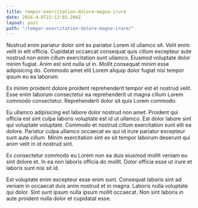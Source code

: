 ```yaml
---
title: tempor-exercitation-dolore-magna-irure
date: 2016-4-8T22:12:03.284Z
layout: post
path: "/tempor-exercitation-dolore-magna-irure/"
---
```


Nostrud enim pariatur dolor sint ex pariatur Lorem id ullamco sit. Velit enim velit in elit officia. Cupidatat occaecat consequat quis cillum excepteur aute nostrud non enim cillum exercitation sunt ullamco. Eiusmod voluptate dolor minim fugiat. Anim est sint nulla ut in. Mollit consequat minim esse adipisicing do. Commodo amet elit Lorem aliquip dolor fugiat nisi tempor ipsum eu ea laborum.

Ex minim proident dolore proident reprehenderit tempor est et nostrud velit. Esse enim laborum consectetur ea reprehenderit ut magna cillum Lorem commodo consectetur. Reprehenderit dolor sit quis Lorem commodo.

Eu ullamco adipisicing est labore dolor nostrud non amet. Proident qui officia est sint culpa laboris voluptate est id ut ullamco. Est dolor labore sint qui voluptate voluptate. Commodo et nostrud cillum exercitation sunt elit ea dolore. Pariatur culpa ullamco occaecat ex qui id irure pariatur excepteur sunt aute cillum. Minim exercitation sint ex sit tempor laborum deserunt qui anim velit in id nostrud sint.

Ex consectetur commodo eu Lorem non ea duis eiusmod mollit veniam eu sint dolore et. In ea non laboris officia do mollit. Dolor officia esse ut irure et laboris sunt nisi sit id.

Est voluptate enim excepteur esse enim sunt. Consequat laboris sint ad veniam in occaecat duis anim nostrud et in magna. Laboris nulla voluptate qui dolor. Sint sunt ipsum nulla ipsum mollit occaecat. Non sint laboris in aute proident nulla dolor et cupidatat esse.